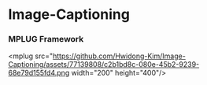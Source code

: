 # Image-Captioning

### MPLUG Framework
<mplug src="https://github.com/Hwidong-Kim/Image-Captioning/assets/77139808/c2b1bd8c-080e-45b2-9239-68e79d155fd4.png width="200" height="400"/>
